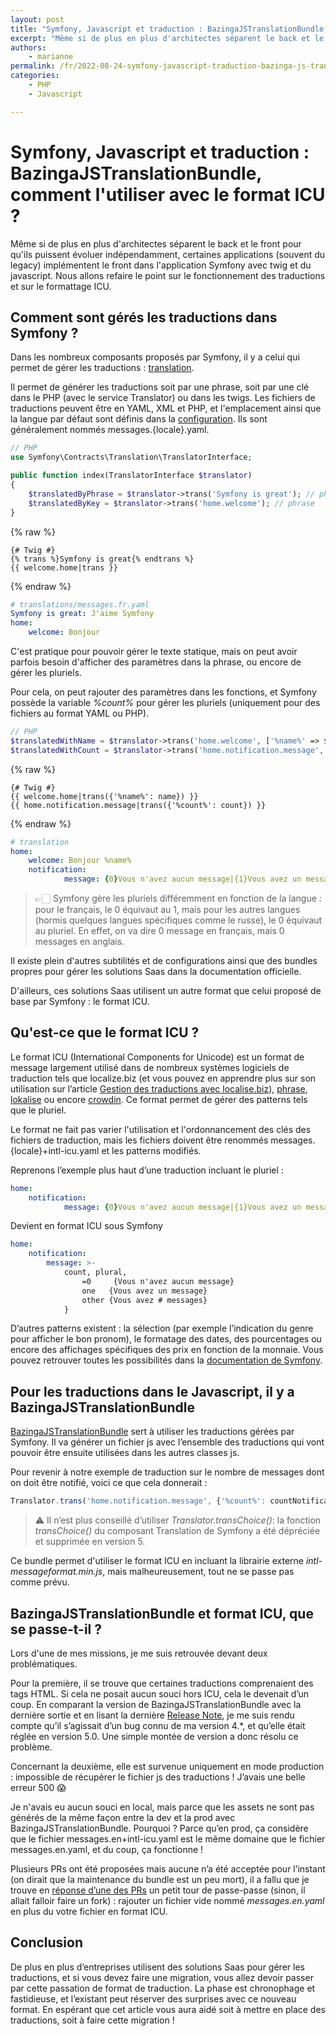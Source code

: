 ```yaml
---
layout: post
title: "Symfony, Javascript et traduction : BazingaJSTranslationBundle, comment l'utiliser avec le format ICU ?"
excerpt: "Même si de plus en plus d'architectes séparent le back et le front pour qu'ils puissent évoluer indépendamment, certaines applications (souvent du legacy) implémentent le front dans l'application Symfony avec twig et du javascript. Nous allons refaire le point sur le fonctionnement des traductions et sur le formattage ICU."
authors:
    - marianne
permalink: /fr/2022-08-24-symfony-javascript-traduction-bazinga-js-translation-bundle-icu/
categories:
    - PHP
    - Javascript

---
```


# Symfony, Javascript et traduction : BazingaJSTranslationBundle, comment l'utiliser avec le format ICU ?

Même si de plus en plus d'architectes séparent le back et le front pour qu'ils puissent évoluer indépendamment, certaines applications (souvent du legacy) implémentent le front dans l'application Symfony avec twig et du javascript. Nous allons refaire le point sur le fonctionnement des traductions et sur le formattage ICU.

## Comment sont gérés les traductions dans Symfony ?
Dans les nombreux composants proposés par Symfony, il y a celui qui permet de gérer les traductions : [translation](https://symfony.com/doc/current/translation.html).

Il permet de générer les traductions soit par une phrase, soit par une clé dans le PHP (avec le service Translator) ou dans les twigs. Les fichiers de traductions peuvent être en YAML, XML et PHP, et l'emplacement ainsi que la langue par défaut sont définis dans la [configuration](https://symfony.com/doc/current/translation.html#configuration). Ils sont généralement nommés messages.{locale}.yaml.
```php
// PHP
use Symfony\Contracts\Translation\TranslatorInterface;

public function index(TranslatorInterface $translator)
{
    $translatedByPhrase = $translator->trans('Symfony is great'); // phrase
    $translatedByKey = $translator->trans('home.welcome'); // phrase
}
```
{% raw %}
```text
{# Twig #}
{% trans %}Symfony is great{% endtrans %}
{{ welcome.home|trans }}
```
{% endraw %}
```yaml
# translations/messages.fr.yaml
Symfony is great: J'aime Symfony
home:
    welcome: Bonjour
```


C'est pratique pour pouvoir gérer le texte statique, mais on peut avoir parfois besoin d'afficher des paramètres dans la phrase, ou encore de gérer les pluriels.

Pour cela, on peut rajouter des paramètres dans les fonctions, et Symfony possède la variable _%count%_ pour gérer les pluriels (uniquement pour des fichiers au format YAML ou PHP).
```php
// PHP
$translatedWithName = $translator->trans('home.welcome', ['%name%' => $name]);
$translatedWithCount = $translator->trans('home.notification.message', ['%count%' => $count]);
```
{% raw %}
```text
{# Twig #}
{{ welcome.home|trans({'%name%': name}) }}
{{ home.notification.message|trans({'%count%': count}) }}
```
{% endraw %}
```yaml
# translation
home:
    welcome: Bonjour %name%
    notification:
            message: {0}Vous n'avez aucun message|{1}Vous avez un message|]1,Inf[Vous avez %count% messages
```
> 👉🏻 Symfony gère les pluriels différemment en fonction de la langue : pour le français, le 0 équivaut au 1, mais pour les autres langues (hormis quelques langues spécifiques comme le russe), le 0 équivaut au pluriel. En effet, on va dire 0 message en français, mais 0 messages en anglais.

Il existe plein d'autres subtilités et de configurations ainsi que des bundles propres pour gérer les solutions Saas dans la documentation officielle.

D'ailleurs, ces solutions Saas utilisent un autre format que celui proposé de base par Symfony : le format ICU.

## Qu'est-ce que le format ICU ?
Le format ICU (International Components for Unicode) est un format de message largement utilisé dans de nombreux systèmes logiciels de traduction tels que localize.biz (et vous pouvez en apprendre plus sur son utilisation sur l’article [Gestion des traductions avec localise.biz](https://blog.eleven-labs.com/fr/gestion-des-traductions-avec-localise.biz/)), [phrase](https://phrase.com/), [lokalise](https://lokalise.com) ou encore [crowdin](https://crowdin.com/). Ce format permet de gérer des patterns tels que le pluriel.

Le format ne fait pas varier l'utilisation et l'ordonnancement des clés des fichiers de traduction, mais les fichiers doivent être renommés messages.{locale}+intl-icu.yaml et les patterns modifiés.

Reprenons l’exemple plus haut d’une traduction incluant le pluriel :
```yaml
home:
    notification:
            message: {0}Vous n'avez aucun message|{1}Vous avez un message|]1,Inf[Vous avez %count% messages
```
Devient en format ICU sous Symfony
```yaml
home:
    notification:
        message: >-
            count, plural,
                =0     {Vous n'avez aucun message}
                one   {Vous avez un message}
                other {Vous avez # messages}
            }
```


D’autres patterns existent : la sélection (par exemple l’indication du genre pour afficher le bon pronom), le formatage des dates, des pourcentages ou encore des affichages spécifiques des prix en fonction de la monnaie. Vous pouvez retrouver toutes les possibilités dans la [documentation de Symfony](https://symfony.com/doc/current/translation/message_format.html).


## Pour les traductions dans le Javascript, il y a BazingaJSTranslationBundle
[BazingaJSTranslationBundle](https://github.com/willdurand/BazingaJsTranslationBundle) sert à utiliser les traductions gérées par Symfony. Il va générer un fichier js avec l’ensemble des traductions qui vont pouvoir être ensuite utilisées dans les autres classes js.

Pour revenir à notre exemple de traduction sur le nombre de messages dont on doit être notifié, voici ce que cela donnerait :
```javascript
Translator.trans('home.notification.message', {'%count%': countNotifications}, 'messages');
```
> ⚠️ Il n’est plus conseillé d’utiliser _Translator.transChoice()_: la fonction _transChoice()_ du composant Translation de Symfony a été dépréciée et supprimée en version 5.

Ce bundle permet d'utiliser le format ICU en incluant la librairie externe _intl-messageformat.min.js_, mais malheureusement, tout ne se passe pas comme prévu.


## BazingaJSTranslationBundle et format ICU, que se passe-t-il ?

Lors d'une de mes missions, je me suis retrouvée devant deux problématiques.

Pour la première, il se trouve que certaines traductions comprenaient des tags HTML. Si cela ne posait aucun souci hors ICU, cela le devenait d’un coup. En comparant la version de BazingaJSTranslationBundle avec la dernière sortie et en lisant la dernière [Release Note](https://github.com/willdurand/BazingaJsTranslationBundle/releases/tag/5.0.0), je me suis rendu compte qu’il s’agissait d’un bug connu de ma version 4.*, et qu’elle était réglée en version 5.0. Une simple montée de version a donc résolu ce problème.

Concernant la deuxième, elle est survenue uniquement en mode production : impossible de récupérer le fichier js des traductions ! J’avais une belle erreur 500 😱

Je n'avais eu aucun souci en local, mais parce que les assets ne sont pas générés de la même façon entre la dev et la prod avec BazingaJSTranslationBundle. Pourquoi ? Parce qu’en prod, ça considère que le fichier messages.en+intl-icu.yaml est le même domaine que le fichier messages.en.yaml, et du coup, ça fonctionne !

Plusieurs PRs ont été proposées mais aucune n’a été acceptée pour l’instant (on dirait que la maintenance du bundle est un peu mort), il a fallu que je trouve en [réponse d’une des PRs](https://github.com/willdurand/BazingaJsTranslationBundle/pull/322#issuecomment-975614873) un petit tour de passe-passe (sinon, il allait falloir faire un fork) : rajouter un fichier vide nommé _messages.en.yaml_ en plus du votre fichier en format ICU.

## Conclusion

De plus en plus d’entreprises utilisent des solutions Saas pour gérer les traductions, et si vous devez faire une migration, vous allez devoir passer par cette passation de format de traduction. La phase est chronophage et fastidieuse, et l’existant peut réserver des surprises avec ce nouveau format. En espérant que cet article vous aura aidé soit à mettre en place des traductions, soit à faire cette migration !
